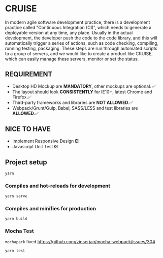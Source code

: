 # CRUISE

In modern agile software development practice, there is a development practice called "Continuous Integration (CI)", which needs to generate  a deployable version at any time, any place. Usually in the actual development, the developer push the code  to the code library, and this will automatically trigger a series of actions, such as code checking, compiling, running testing, packaging. These steps are run through automated scripts to a group of servers, and we would like to create a product like CRUISE, which can easily manage these servers, monitor or set the status.

## REQUIREMENT

- Desktop HD Mockup are **MANDATORY**, other mockups are optional. ✅
- The layout should look **CONSISTENTLY** for IE10+, latest Chrome and Firefox.✅
- Third-party frameworks and libraries are **NOT ALLOWED**.✅
- Webpack/Grunt/Gulp, Babel, SASS/LESS and test libraries are **ALLOWED**.✅

## NICE TO HAVE

- Implement Responsive Design ❎
- Javascript Unit Test ❎

## Project setup
```
yarn
```

### Compiles and hot-reloads for development
```
yarn serve
```

### Compiles and minifies for production
```
yarn build
```

### Mocha Test

`mochapack` fixed https://github.com/zinserjan/mocha-webpack/issues/304

```
yarn test
```
